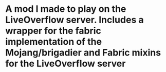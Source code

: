 # A mod I made to play on the LiveOverflow server. Includes a wrapper for the fabric implementation of the Mojang/brigadier and Fabric mixins for the LiveOverflow server
